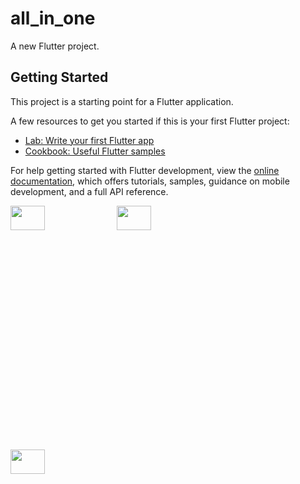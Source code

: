 # all_in_one

A new Flutter project.

## Getting Started

This project is a starting point for a Flutter application.

A few resources to get you started if this is your first Flutter project:

- [Lab: Write your first Flutter app](https://docs.flutter.dev/get-started/codelab)
- [Cookbook: Useful Flutter samples](https://docs.flutter.dev/cookbook)

For help getting started with Flutter development, view the
[online documentation](https://docs.flutter.dev/), which offers tutorials,
samples, guidance on mobile development, and a full API reference.



<p>

<img src="https://user-images.githubusercontent.com/117918175/229313232-42da2a83-6388-4629-9018-2d81a2a084c0.png" height="10%" width ="33%" >
<img src="https://user-images.githubusercontent.com/117918175/229313263-ae3dd3c9-9b4c-4c27-814e-895d06da8a6f.png" height="10%" width ="33%" >
<img src="https://user-images.githubusercontent.com/117918175/229313236-5e1e037a-d9ee-42f7-b6ef-390d97f30845.png" height="10%" width ="33%" >

</p>

